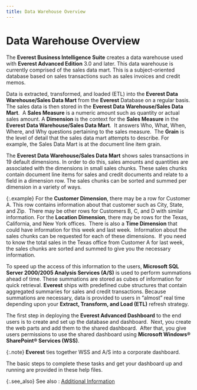 ```yaml
---
title: Data Warehouse Overview
---
```


# Data Warehouse Overview


The **Everest Business Intelligence Suite**  creates a data warehouse used with **Everest 
 Advanced Edition** 3.0 and later. This data warehouse is currently  comprised of the sales data mart. This is a subject-oriented database  based on sales transactions such as sales invoices and credit memos.


Data is extracted, transformed, and loaded (ETL) into the **Everest 
 Data Warehouse/Sales Data Mart** from the **Everest**  Database on a regular basis. The sales data is then stored in the **Everest Data Warehouse/Sales Data Mart**.   A **Sales Measure** is a numeric amount such  as quantity or actual sales amount. A **Dimension**  is the context for the **Sales Measure**  in the **Everest Data Warehouse/Sales Data 
 Mart**.  It  answers Who, What, When, Where, and Why questions pertaining to the sales  measure.  The  **Grain** is the level of detail that  the sales data mart attempts to describe. For example, the Sales Data  Mart is at the document line item grain.


The **Everest Data Warehouse/Sales Data 
 Mart** shows sales transactions in 19 default dimensions. In order  to do this, sales amounts and quantities are associated with the dimensions  in small sales chunks. These sales chunks contain document line items  for sales and credit documents and relate to a field in a dimension row.  The sales chunks can be sorted and summed per dimension in a variety of  ways.


{:.example}
For the **Customer 
 Dimension**, there may be a row for Customer A. This row contains  information about that customer such as City, State, and Zip.  There  may be other rows for Customers B, C, and D with similar information.  For the **Location Dimension**, there  may be rows for the Texas, California, and New York offices.  There  is also a **Time Dimension** that  could have information for this week and last week.  Information  about the sales chunks can be requested for each of these dimensions.   If you  need to know the total sales in the Texas office from Customer A for last  week, the sales chunks are sorted and summed to give you the necessary  information.


To speed up the access of this information to the users, **Microsoft 
 SQL Server 2000/2005 Analysis Services (A/S)** is used to perform  summations ahead of time. These summations are stored as cubes of information  for quick retrieval. **Everest** ships  with predefined cube structures that contain aggregated summaries for  sales and credit transactions. Because summations are necessary, data  is provided to users in “almost” real time depending upon your **Extract, 
 Transform, and Load (ETL)** refresh strategy.


The first step in deploying the **Everest 
 Advanced Dashboard** to the end users is to create and set up the  database and dashboard.  Next,  you create the web parts and add them to the shared dashboard.  After  that, you give users permissions to use the shared dashboard using **Microsoft Windows&#174; 
 SharePoint&#174; 
 Services (WSS)**.


{:.note}
**Everest**  ties together WSS and A/S into a corporate dashboard.


The basic steps to complete these tasks and get your dashboard up and  running are provided in these help files.


{:.see_also}
See also
: [Additional  Information]({{site.db_baseurl}}/data-warehouse-overview/additional_information_ead.html)
